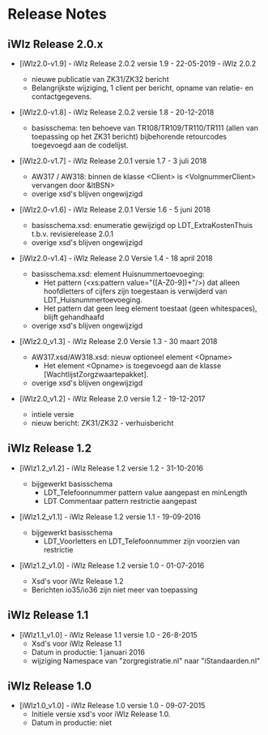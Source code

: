 # Release Notes

## iWlz Release 2.0.x

* [iWlz2.0-v1.9] - iWlz Release 2.0.2 versie 1.9 - 22-05-2019 - iWlz 2.0.2
  * nieuwe publicatie van ZK31/ZK32 bericht
  * Belangrijkste wijziging, 1 client per bericht, opname van relatie- en contactgegevens.

* [iWlz2.0-v1.8] - iWlz Release 2.0.2 versie 1.8 - 20-12-2018
  * basisschema: ten behoeve van TR108/TR109/TR110/TR111 (allen van toepassing op het ZK31 bericht) bijbehorende retourcodes toegevoegd aan de codelijst.

* [iWlz2.0-v1.7] - iWlz Release 2.0.1 versie 1.7 - 3 juli 2018
  * AW317 / AW318: binnen de klasse &lt;Client> is &lt;VolgnummerClient> vervangen door &ltBSN>
  * overige xsd's blijven ongewijzigd

* [iWlz2.0-v1.6] - iWlz Release 2.0.1 Versie 1.6 - 5 juni 2018
  * basisschema.xsd: enumeratie gewijzigd op LDT_ExtraKostenThuis t.b.v. revisierelease 2.0.1
  * overige xsd's blijven ongewijzigd

* [iWlz2.0-v1.4] - iWlz Release 2.0 Versie 1.4 - 18 april 2018
  * basisschema.xsd: element Huisnummertoevoeging:
    * Het pattern (<xs:pattern value="(\[A-Z0-9\])+"/>) dat alleen hoofdletters of cijfers zijn toegestaan is verwijderd van LDT_Huisnummertoevoeging.
    * Het pattern dat geen leeg element toestaat (geen whitespaces), blijft gehandhaafd
  * overige xsd's blijven ongewijzigd

* [iWlz2.0_v1.3] - iWlz Release 2.0 Versie 1.3 - 30 maart 2018
  * AW317.xsd/AW318.xsd: nieuw optioneel element &lt;Opname>
    * Het element &lt;Opname> is toegevoegd aan de klasse \[WachtlijstZorgzwaartepakket\].
  * overige xsd's blijven ongewijzigd

* [iWlz2.0_v1.2] - iWlz Release 2.0 versie 1.2 - 19-12-2017
  * intiele versie
  * nieuw bericht: ZK31/ZK32 - verhuisbericht

## iWlz Release 1.2

* [iWlz1.2_v1.2] - iWlz Release 1.2 versie 1.2 - 31-10-2016
  * bijgewerkt basisschema
    * LDT_Telefoonnummer pattern value aangepast en minLength
    * LDT Commentaar pattern restrictie aangepast

* [iWlz1.2_v1.1] - iWlz Release 1.2 versie 1.1 - 19-09-2016
  * bijgewerkt basisschema
    * LDT_Voorletters en LDT_Telefoonnummer zijn voorzien van restrictie

* [iWlz1.2_v1.0] - iWlz Release 1.2 versie 1.0 - 01-07-2016
  * Xsd's voor iWlz Release 1.2
  * Berichten io35/io36 zijn niet meer van toepassing

## iWlz Release 1.1

* [iWlz1.1_v1.0] - iWlz Release 1.1 versie 1.0 - 26-8-2015
  * Xsd's voor iWlz Release 1.1
  * Datum in productie: 1 januari 2016
  * wijziging Namespace van "zorgregistratie.nl" naar "iStandaarden.nl"

## iWlz Release 1.0

* [iWlz1.0_v1.0] - iWlz Release 1.0 versie 1.0 - 09-07-2015
  * Initiele versie xsd's voor iWlz Release 1.0.
  * Datum in productie: niet
